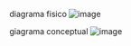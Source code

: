 diagrama fisico 
![image](https://github.com/user-attachments/assets/5d50b3bd-d2fe-4cea-800d-82c678f0be84)


giagrama conceptual 
![image](https://github.com/user-attachments/assets/01cf742d-1dd2-4108-a901-f659dc0e7d5d)

